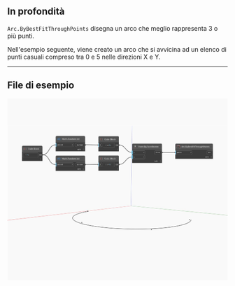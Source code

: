 ## In profondità
`Arc.ByBestFitThroughPoints` disegna un arco che meglio rappresenta 3 o più punti.

Nell'esempio seguente, viene creato un arco che si avvicina ad un elenco di punti casuali compreso tra 0 e 5 nelle direzioni X e Y.

___
## File di esempio

![ByBestFitThroughPoints](./Autodesk.DesignScript.Geometry.Arc.ByBestFitThroughPoints_img.jpg)

